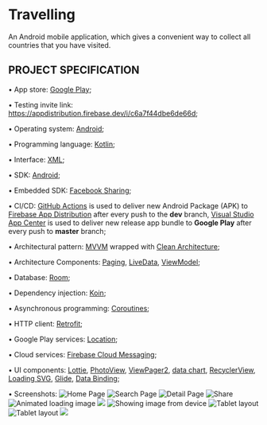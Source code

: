 # Travelling

An Android mobile application, which gives a convenient way to collect all countries that you have visited.

## PROJECT SPECIFICATION

• App store: [Google Play](https://play.google.com/store/apps/details?id=ua.turskyi.travelling);

• Testing invite link: https://appdistribution.firebase.dev/i/c6a7f44dbe6de66d;

• Operating system: [Android](https://www.android.com/);

• Programming language: [Kotlin](https://kotlinlang.org/);

• Interface: [XML](https://developer.android.com/guide/topics/ui/declaring-layout);

• SDK: [Android](https://developer.android.com/studio/intro);

• Embedded SDK: [Facebook Sharing](https://developers.facebook.com/docs/sharing/android);

• CI/CD: [GitHub Actions](https://docs.github.com/en/actions) is used to deliver new Android Package (APK) to [Firebase App Distribution](https://firebase.google.com/docs/app-distribution) after every push to the **dev** branch,
[Visual Studio App Center](https://docs.microsoft.com/en-us/appcenter/) is used to deliver new release app bundle to **Google Play** after every push to **master** branch;

• Architectural pattern: [MVVM](https://en.wikipedia.org/wiki/Model%E2%80%93view%E2%80%93viewmodel) wrapped with [Clean Architecture](https://blog.cleancoder.com/uncle-bob/2012/08/13/the-clean-architecture.html);

• Architecture Components: [Paging](https://developer.android.com/topic/libraries/architecture/paging), 
[LiveData](https://developer.android.com/topic/libraries/architecture/livedata),
[ViewModel](https://developer.android.com/topic/libraries/architecture/viewmodel);

• Database: [Room](https://developer.android.com/training/data-storage/room);

• Dependency injection: [Koin](https://insert-koin.io/docs/reference/introduction);

• Asynchronous programming: [Coroutines](https://developer.android.com/kotlin/coroutines);

• HTTP client: [Retrofit](https://square.github.io/retrofit/);

• Google Play services: [Location](https://developer.android.com/training/location);

• Cloud services: [Firebase Cloud Messaging](https://firebase.google.com/docs/cloud-messaging);

• UI components: [Lottie](https://lottiefiles.com/what-is-lottie), 
[PhotoView](https://github.com/Baseflow/PhotoView), 
[ViewPager2](https://developer.android.com/jetpack/androidx/releases/viewpager2),
[data chart](https://weeklycoding.com/mpandroidchart/), 
[RecyclerView](http://www.recyclerview.org/),
[Loading SVG](https://github.com/corouteam/GlideToVectorYou), 
[Glide](https://bumptech.github.io/glide/), 
[Data Binding](https://developer.android.com/topic/libraries/data-binding);

• Screenshots:
![Home Page](/screenshots/device-2020-06-05-085243.png?raw=true "")
![Search Page](/screenshots/device-2020-06-05-085456.png?raw=true "")
![Detail Page](/screenshots/device-2020-06-05-090524.png?raw=true "Showing SVG image from REST API")
![Share](/screenshots/device-2020-06-28-164528.png?raw=true "")
![Animated loading image](/screenshots/device-2020-10-18-103522.png?raw=true "")
![](/screenshots/device-2020-06-05-090129.png?raw=true "")
![](/screenshots/device-2020-06-05-091508.png?raw=true "Showing image from device")
![](/screenshots/device-2020-06-05-094730.png?raw=true "Tablet layout")
![](/screenshots/device-2020-06-28-162902.png?raw=true "Tablet layout")
![](/screenshots/device-2020-10-18-103111.png?raw=true "")
